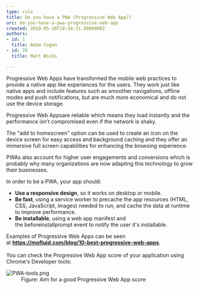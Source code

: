 ```yaml
---
type: rule
title: Do you have a PWA (Progressive Web App)?
uri: do-you-have-a-pwa-progressive-web-app
created: 2019-05-30T18:54:31.0000000Z
authors:
- id: 1
  title: Adam Cogan
- id: 78
  title: Matt Wicks

---
```




<span class='intro'> <p class="ssw15-rteElement-P">Progressive Web Apps have transformed the mobile web practices to provide a native app like experiences for the users. They work just like native apps and include features such as smoother navigations, offline modes and push notifications, but are much more economical and do not use the device storage.</p><div><div><p class="ssw15-rteElement-P">​​Progressive Web Apps ​are reliable which means they load instantly and the performance isn’t compromised even if the network is shaky.</p><p class="ssw15-rteElement-P">The &quot;add to homescreen&quot; option can be used to create an icon on the device screen for easy access and background caching and they offer an immersive full screen capabilities for enhancing the browsing experience.</p></div><div><p class="ssw15-rteElement-P">PWAs also account for higher user engagements and conversions which is probably why many organizations are now adapting this technology to grow their businesses.<span style="color&#58;#444444;">​</span></p></div></div> </span>

<p>​In order&#160;to be a PWA, your app should&#58;<br></p><ul><li><b>Use a responsive design</b>, so it works on desktop or mobile.</li><li><b>Be fast</b>, using a service worker to precache the app resources (HTML, CSS, JavaScript, images) needed to run, and cache the​&#160;data at runtime to improve performance.<br></li><li><b>Be installable</b>, using a web app manifest and the&#160;beforeinstallprompt&#160;event to notify the user it's installable.​<br></li></ul><div>Examples of Progressive Web Apps can be seen at&#160;<a href="https&#58;//mofluid.com/blog/10-best-progressive-web-apps/"><b>https&#58;//mofluid.com/blog/10-best-progressive-web-apps</b></a>.​<br></div><div><br></div>You can check the Progressive Web App score of your application using Chrome's Developer tools&#58;<br>
<p></p><dl class="image"><dt><img src="/PublishingImages/PWA-tools.png" alt="PWA-tools.png" />​</dt><dd>Figure&#58; Aim for a good Progressive Web App score</dd></dl>


